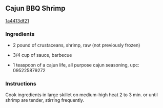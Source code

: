 ## Cajun BBQ Shrimp

[1a4413df21](http://www.kraftrecipes.com/recipes/cajun-bbq-shrimp-168441.aspx)

### Ingredients

 - 2 pound of crustaceans, shrimp, raw (not previously frozen)

 - 3/4 cup of sauce, barbecue

 - 1 teaspoon of a cajun life, all purpose cajun seasoning, upc: 095225879272

### Instructions

Cook ingredients in large skillet on medium-high heat 2 to 3 min. or until shrimp are tender, stirring frequently.